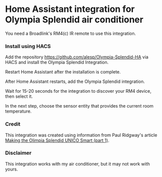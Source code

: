 # Home Assistant integration for Olympia Splendid air conditioner

You need a Broadlink's RM4(c) IR remote to use this integration.

### Install using HACS

Add the repository https://github.com/alesp/Olympia-Splendid-HA via HACS and install the Olympia Splendid Integration.

Restart Home Assistant after the installation is complete.

After Home Assistant restarts, add the Olympia Splendid integration.

Wait for 15-20 seconds for the integration to discover your RM4 device, then select it.

In the next step, choose the sensor entity that provides the current room temperature.

### Credit

This integration was created using information from Paul Ridgway's
article [Making the Olimpia Splendid UNICO Smart (part 1)](https://blockdev.io/making-the-olimpia-splendid-unico-smart-part-1/).

### Disclaimer

This integration works with my air conditioner, but it may not work with yours.
